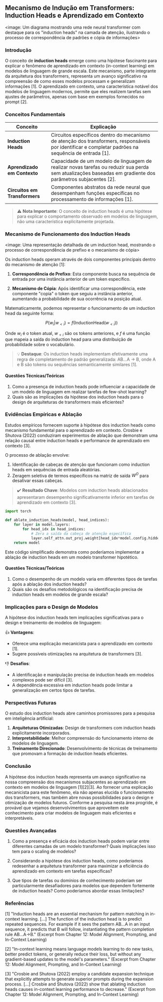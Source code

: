 ## Mecanismo de Indução em Transformers: Induction Heads e Aprendizado em Contexto

<image: Um diagrama mostrando uma rede neural transformer com destaque para os "induction heads" na camada de atenção, ilustrando o processo de correspondência de padrões e cópia de informações>

### Introdução

O conceito de **induction heads** emerge como uma hipótese fascinante para explicar o fenômeno de aprendizado em contexto (in-context learning) em modelos de linguagem de grande escala. Este mecanismo, parte integrante da arquitetura dos transformers, representa um avanço significativo na compreensão de como esses modelos processam e generalizam informações [1]. O aprendizado em contexto, uma característica notável dos modelos de linguagem modernos, permite que eles realizem tarefas sem ajustes de parâmetros, apenas com base em exemplos fornecidos no prompt [2].

### Conceitos Fundamentais

| Conceito                      | Explicação                                                   |
| ----------------------------- | ------------------------------------------------------------ |
| **Induction Heads**           | Circuitos específicos dentro do mecanismo de atenção dos transformers, responsáveis por identificar e completar padrões na sequência de entrada [1]. |
| **Aprendizado em Contexto**   | Capacidade de um modelo de linguagem de realizar novas tarefas ou reduzir sua perda sem atualizações baseadas em gradiente dos parâmetros subjacentes [2]. |
| **Circuitos em Transformers** | Componentes abstratos da rede neural que desempenham funções específicas no processamento de informações [1]. |

> ⚠️ **Nota Importante**: O conceito de induction heads é uma hipótese para explicar o comportamento observado em modelos de linguagem, não uma característica explicitamente projetada.

### Mecanismo de Funcionamento dos Induction Heads

<image: Uma representação detalhada de um induction head, mostrando o processo de correspondência de prefixo e o mecanismo de cópia>

Os induction heads operam através de dois componentes principais dentro do mecanismo de atenção [1]:

1. **Correspondência de Prefixo**: Esta componente busca na sequência de entrada por uma instância anterior de um token específico.

2. **Mecanismo de Cópia**: Após identificar uma correspondência, este componente "copia" o token que seguiu a instância anterior, aumentando a probabilidade de sua ocorrência na posição atual.

Matematicamente, podemos representar o funcionamento de um induction head da seguinte forma:

$$
P(w_i | w_{<i}) = f(\text{InductionHead}(w_{<i}))
$$

Onde $w_i$ é o token atual, $w_{<i}$ são os tokens anteriores, e $f$ é uma função que mapeia a saída do induction head para uma distribuição de probabilidade sobre o vocabulário.

> 💡 **Destaque**: Os induction heads implementam efetivamente uma regra de completamento de padrão generalizada: AB...A → B, onde A e B são tokens ou sequências semanticamente similares [1].

#### Questões Técnicas/Teóricas

1. Como a presença de induction heads pode influenciar a capacidade de um modelo de linguagem em realizar tarefas de few-shot learning?
2. Quais são as implicações da hipótese dos induction heads para o design de arquiteturas de transformers mais eficientes?

### Evidências Empíricas e Ablação

Estudos empíricos fornecem suporte à hipótese dos induction heads como mecanismo fundamental para o aprendizado em contexto. Crosbie e Shutova (2022) conduziram experimentos de ablação que demonstram uma relação causal entre induction heads e performance de aprendizado em contexto [3].

O processo de ablação envolve:

1. Identificação de cabeças de atenção que funcionam como induction heads em sequências de entrada aleatórias.
2. Zeragem seletiva de termos específicos na matriz de saída $W^O$ para desativar essas cabeças.

> ✔️ **Resultado Chave**: Modelos com induction heads ablacionados apresentaram desempenho significativamente inferior em tarefas de aprendizado em contexto [3].

```python
import torch

def ablate_induction_heads(model, head_indices):
    for layer in model.layers:
        for head_idx in head_indices:
            # Zera a saída da cabeça de atenção específica
            layer.self_attn.out_proj.weight[head_idx*model.config.hidden_size:(head_idx+1)*model.config.hidden_size] = 0
    return model
```

Este código simplificado demonstra como poderíamos implementar a ablação de induction heads em um modelo transformer hipotético.

#### Questões Técnicas/Teóricas

1. Como o desempenho de um modelo varia em diferentes tipos de tarefas após a ablação dos induction heads?
2. Quais são os desafios metodológicos na identificação precisa de induction heads em modelos de grande escala?

### Implicações para o Design de Modelos

A hipótese dos induction heads tem implicações significativas para o design e treinamento de modelos de linguagem:

👍 **Vantagens**:
- Oferece uma explicação mecanicista para o aprendizado em contexto [1].
- Sugere possíveis otimizações na arquitetura de transformers [3].

👎 **Desafios**:
- A identificação e manipulação precisa de induction heads em modelos complexos pode ser difícil [3].
- A dependência excessiva em induction heads pode limitar a generalização em certos tipos de tarefas.

### Perspectivas Futuras

O estudo dos induction heads abre caminhos promissores para a pesquisa em inteligência artificial:

1. **Arquiteturas Otimizadas**: Design de transformers com induction heads explicitamente incorporados.
2. **Interpretabilidade**: Melhor compreensão do funcionamento interno de modelos de linguagem.
3. **Treinamento Direcionado**: Desenvolvimento de técnicas de treinamento que promovam a formação de induction heads eficientes.

### Conclusão

A hipótese dos induction heads representa um avanço significativo na nossa compreensão dos mecanismos subjacentes ao aprendizado em contexto em modelos de linguagem [1][2][3]. Ao fornecer uma explicação mecanicista para este fenômeno, ela não apenas elucida o funcionamento dos transformers, mas também abre novas possibilidades para o design e otimização de modelos futuros. Conforme a pesquisa nesta área progride, é provável que vejamos desenvolvimentos que aproveitem este conhecimento para criar modelos de linguagem mais eficientes e interpretáveis.

### Questões Avançadas

1. Como a presença e eficácia dos induction heads podem variar entre diferentes camadas de um modelo transformer? Quais implicações isso tem para o scaling de modelos?

2. Considerando a hipótese dos induction heads, como poderíamos redesenhar a arquitetura transformer para maximizar a eficiência do aprendizado em contexto em tarefas específicas?

3. Que tipos de tarefas ou domínios de conhecimento poderiam ser particularmente desafiadores para modelos que dependem fortemente de induction heads? Como poderíamos abordar essas limitações?

### Referências

[1] "Induction heads are an essential mechanism for pattern matching in in-context learning. [...] The function of the induction head is to predict repeated sequences. For example if it sees the pattern AB...A in an input sequence, it predicts that B will follow, instantiating the pattern completion rule AB...A→B." (Excerpt from Chapter 12: Model Alignment, Prompting, and In-Context Learning)

[2] "In-context learning means language models learning to do new tasks, better predict tokens, or generally reduce their loss, but without any gradient-based updates to the model's parameters." (Excerpt from Chapter 12: Model Alignment, Prompting, and In-Context Learning)

[3] "Crosbie and Shutova (2022) employ a candidate expansion technique that explicitly attempts to generate superior prompts during the expansion process. [...] Crosbie and Shutova (2022) show that ablating induction heads causes in-context learning performance to decrease." (Excerpt from Chapter 12: Model Alignment, Prompting, and In-Context Learning)